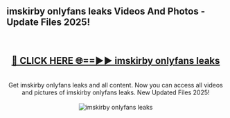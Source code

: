 <h2>imskirby onlyfans leaks Videos And Photos - Update Files 2025!</h2>
<br>
<div align="center">
<h2><a href="https://top-ai-tools.click/QrbHav" rel="nofollow">🔴 CLICK HERE 🌐==►► imskirby onlyfans leaks</a></h2>
<br>
Get imskirby onlyfans leaks and all content. Now you can access all videos and pictures of imskirby onlyfans leaks. New Updated Files 2025!
<br>
<br>
<a href="https://top-ai-tools.click/QrbHav" rel="nofollow" data-target="animated-image.originalLink"><img src="https://i.ibb.co.com/WyWwxjT/player-gif2.gif" alt="imskirby onlyfans leaks" style="max-width: 100%; display: inline-block;" data-target="animated-image.originalImage"></a>
</div>
<br>
